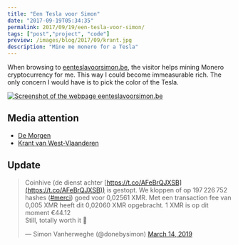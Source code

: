 ```yaml
---
title: "Een Tesla voor Simon"
date: "2017-09-19T05:34:35"
permalink: 2017/09/19/een-tesla-voor-simon/
tags: ["post","project", "code"]
preview: /images/blog/2017/09/krant.jpg
description: "Mine me monero for a Tesla"
---
```

When browsing to [eenteslavoorsimon.be](https://eenteslavoorsimon.be/), the visitor helps mining Monero cryptocurrency for me. This way I could become immeasurable rich. The only concern I would have is to pick the color of the Tesla.

[![Screenshot of the webpage eenteslavoorsimon.be](/images/blog/2017/09/tesla-screenshot.png)](https://web.archive.org/web/20170921124423/https://eenteslavoorsimon.be/)

## Media attention

* [De Morgen](https://www.demorgen.be/economie/simon-wil-graag-een-tesla-en-u-kunt-hem-daarbij-helpen-b123f36e/)
* [Krant van West-Vlaanderen](https://kw.knack.be/west-vlaanderen/nieuws/onderwijs-en-jeugd/docent-howest-wil-tesla-verdienen-met-jouw-computer/article-normal-279253.html)

## Update

> Coinhive (de dienst achter [https://t.co/AFeBrQJXSB](https://t.co/AFeBrQJXSB)) is gestopt. We kloppen of op 197 226 752 hashes ([#merci](https://twitter.com/hashtag/merci?src=hash&ref_src=twsrc%5Etfw)) goed voor 0,02561 XMR. Met een transaction fee van 0,005 XMR heeft dit 0,02060 XMR opgebracht. 1 XMR is op dit moment €44.12  
> Still, totally worth it 🤑
>
> — Simon Vanherweghe (@donebysimon) [March 14, 2019](https://twitter.com/donebysimon/status/1106099705237393408?ref_src=twsrc%5Etfw)
